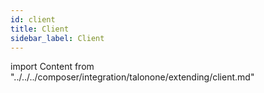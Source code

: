 ```yaml
---
id: client
title: Client
sidebar_label: Client
---
```


import Content from "../../../composer/integration/talonone/extending/client.md"

<Content />